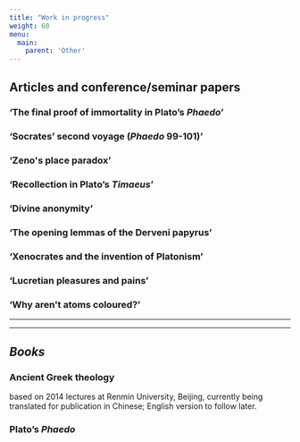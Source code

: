 ```yaml
---
title: "Work in progress"
weight: 60
menu:
  main:
    parent: 'Other'
---
```


## Articles and conference/seminar papers

### ‘The final proof of immortality in Plato’s <em>Phaedo</em>’

### ‘Socrates’ second voyage (_Phaedo_ 99-101)’

### ‘Zeno's place paradox’

### ‘Recollection in Plato’s <em>Timaeus</em>’

### ‘Divine anonymity’

### ‘The opening lemmas of the Derveni papyrus’

### ‘Xenocrates and the invention of Platonism’

### ‘Lucretian pleasures and pains’

### ‘Why aren't atoms coloured?’


__________________
__________________
## *Books*

### Ancient Greek theology
based on 2014 lectures at Renmin University, Beijing, currently being translated for publication in Chinese; English version to follow later.

### Plato’s _Phaedo_
